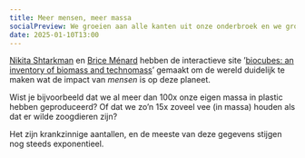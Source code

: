 ```yaml
---
title: Meer mensen, meer massa
socialPreview: We groeien aan alle kanten uit onze onderbroek en we groeien lekker door.
date: 2025-01-10T13:00
---
```


[Nikita Shtarkman](https://nikitashtarkman.com) en [Brice Ménard](https://menard.pha.jhu.edu) hebben de interactieve site ’[biocubes: an inventory of biomass and technomass](https://biocubes.net/)’ gemaakt om de wereld duidelijk te maken wat de impact van _mensen_ is op deze planeet. 

Wist je bijvoorbeeld dat we al meer dan 100x onze eigen massa in plastic hebben geproduceerd? Of dat we zo’n 15x zoveel vee (in massa) houden als dat er wilde zoogdieren zijn?

Het zijn krankzinnige aantallen, en de meeste van deze gegevens stijgen nog steeds exponentieel.
